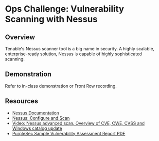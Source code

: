 # Ops Challenge: Vulnerability Scanning with Nessus

## Overview

Tenable's Nessus scanner tool is a big name in security. A highly scalable, enterprise-ready solution, Nessus is capable of highly sophisticated scanning.

## Demonstration

Refer to in-class demonstration or Front Row recording.

## Resources

- [Nessus Documentation](https://docs.tenable.com/Nessus.htm)
- [Nessus: Configure and Scan](https://www.securityloops.com/nessus-vulnerability-scanner-tutorial-part-2-configure-and-scan/)
- [Video: Nessus advanced scan. Overview of CVE, CWE, CVSS and Windows catalog update](https://www.youtube.com/watch?v=L6KiD0aGFQU&ab_channel=MainakshSingh)
- [PurpleSec Sample Vulnerability Assessment Report PDF](https://purplesec.us/wp-content/uploads/2019/03/Sample-Network-Security-Vulnerability-Assessment-Report-Purplesec.pdf)
